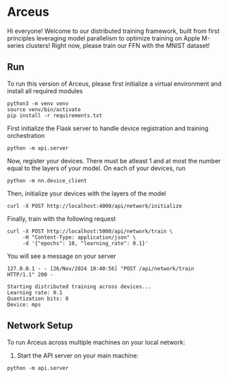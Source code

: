 # Arceus

Hi everyone! Welcome to our distributed training framework, built from first principles leveraging model parallelism to optimize training on Apple M-series clusters! Right now, please train our FFN with the MNIST dataset!

## Run
To run this version of Arceus, please first initialize a virtual environment and install all required modules
```shell
python3 -m venv venv
source venv/bin/activate
pip install -r requirements.txt
```

First initialize the Flask server to handle device registration and training orchestration
```shell
python -m api.server
```

Now, register your devices. There must be atleast 1 and at most the number equal to the layers of your model.
On each of your devices, run
```shell
python -m nn.device_client
```

Then, initialize your devices with the layers of the model
```shell
curl -X POST http://localhost:4000/api/network/initialize
```

Finally, train with the following request
```shell
curl -X POST http://localhost:5000/api/network/train \
     -H "Content-Type: application/json" \
     -d '{"epochs": 10, "learning_rate": 0.1}'
```

You will see a message on your server
```
127.0.0.1 - - [26/Nov/2024 10:40:56] "POST /api/network/train HTTP/1.1" 200 -

Starting distributed training across devices...
Learning rate: 0.1
Quantization bits: 8
Device: mps
```

## Network Setup

To run Arceus across multiple machines on your local network:

1. Start the API server on your main machine:
```shell
python -m api.server
```